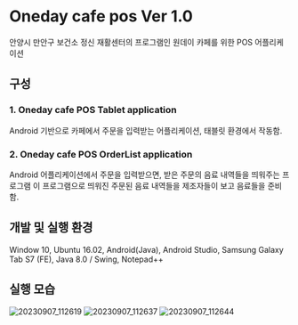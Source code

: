 # Oneday cafe pos Ver 1.0
안양시 만안구 보건소 정신 재활센터의 프로그램인 원데이 카페를 위한 POS 어플리케이션

## 구성

### 1. Oneday cafe POS Tablet application
Android 기반으로 카페에서 주문을 입력받는 어플리케이션, 태블릿 환경에서 작동함.

### 2. Oneday cafe POS OrderList application
Android 어플리케이션에서 주문을 입력받으면, 받은 주문의 음료 내역들을 띄워주는 프로그램
이 프로그램으로 띄워진 주문된 음료 내역들을 제조자들이 보고 음료들을 준비함.

## 개발 및 실행 환경
Window 10, Ubuntu 16.02, Android(Java), Android Studio, Samsung Galaxy Tab S7 (FE), Java 8.0 / Swing, Notepad++

## 실행 모습
![20230907_112619](https://github.com/frogio/oneday_cafe_pos/assets/12217092/0821170a-454a-42e9-89e6-4e86f3ba90c9)
![20230907_112637](https://github.com/frogio/oneday_cafe_pos/assets/12217092/893f5e21-e597-4c58-b20f-a2c0a8a9db7c)
![20230907_112644](https://github.com/frogio/oneday_cafe_pos/assets/12217092/60e24274-dc28-4167-b119-b0549207db3f)
